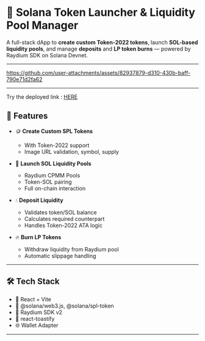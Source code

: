 # 🌊 Solana Token Launcher & Liquidity Pool Manager

A full-stack dApp to **create custom Token-2022 tokens**, launch **SOL-based liquidity pools**, and manage **deposits** and **LP token burns** — powered by Raydium SDK on Solana Devnet.

---

https://github.com/user-attachments/assets/82937879-d310-430b-baff-790e71d2fa62

---

Try the deployed link : [HERE](https://raydium-pool.vercel.app/)

## 🚀 Features

- 🪙 **Create Custom SPL Tokens**
  - With Token-2022 support
  - Image URL validation, symbol, supply

- 🧪 **Launch SOL Liquidity Pools**
  - Raydium CPMM Pools
  - Token-SOL pairing
  - Full on-chain interaction

- 💧 **Deposit Liquidity**
  - Validates token/SOL balance
  - Calculates required counterpart
  - Handles Token-2022 ATA logic

- 🔥 **Burn LP Tokens**
  - Withdraw liquidity from Raydium pool
  - Automatic slippage handling

---

## 🛠 Tech Stack

- 🦄 React + Vite
- 💼 @solana/web3.js, @solana/spl-token
- 🧪 Raydium SDK v2
- 🍞 react-toastify
- 🌐 Wallet Adapter

---
